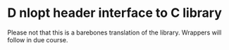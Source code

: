 # D nlopt header interface to C library

Please not that this is a barebones translation of the library. Wrappers will follow in due course.
